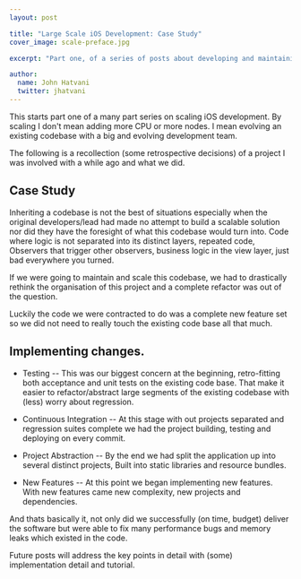 ```yaml
---
layout: post

title: "Large Scale iOS Development: Case Study"
cover_image: scale-preface.jpg

excerpt: "Part one, of a series of posts about developing and maintaining a large scaling project. This entry talks in high level, the problem and solution"

author:
  name: John Hatvani
  twitter: jhatvani
---
```


This starts part one of a many part series on scaling iOS development. By scaling
I don't mean adding more CPU or more nodes. I mean evolving an existing codebase with
a big and evolving development team.

The following is a recollection (some retrospective decisions) of a project I was
involved with a while ago and what we did.

## Case Study

Inheriting a codebase is not the best of situations especially when the original
developers/lead had made no attempt to build a scalable solution nor did they have
the foresight of what this codebase would turn into. Code where logic is not separated
into its distinct layers, repeated code, Observers that trigger other observers,
business logic in the view layer, just bad everywhere you turned.

If we were going to maintain and scale this codebase, we had to drastically rethink
the organisation of this project and a complete refactor was out of the question.

Luckily the code we were contracted to do was a complete new feature set so we did
not need to really touch the existing code base all that much.

## Implementing changes.

* Testing --  This was our biggest concern at the beginning, retro-fitting both acceptance
and unit tests on the existing code base. That make it easier to refactor/abstract large
segments of the existing codebase with (less) worry about regression.

* Continuous Integration -- At this stage with out projects separated and regression suites complete
we had the project building, testing and deploying on every commit.

* Project Abstraction -- By the end we had split the application up into several distinct
projects, Built into static libraries and resource bundles.

* New Features -- At this point we began implementing new features. With new features came new complexity,
new projects and dependencies.


And thats basically it, not only did we successfully (on time, budget) deliver the software but were able to fix
many performance bugs and memory leaks which existed in the code.

Future posts will address the key points in detail with (some) implementation detail
and tutorial.
